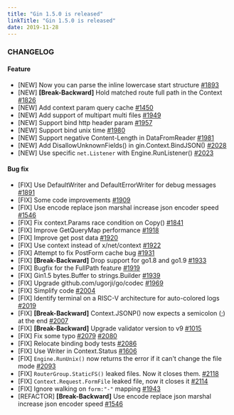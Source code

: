 ```yaml
---
title: "Gin 1.5.0 is released"
linkTitle: "Gin 1.5.0 is released"
date: 2019-11-28
---
```


### CHANGELOG

#### Feature

- [NEW] Now you can parse the inline lowercase start structure [#1893](https://github.com/gin-gonic/gin/pull/1893)
- [NEW] **[Break-Backward]** Hold matched route full path in the Context [#1826](https://github.com/gin-gonic/gin/pull/1826)
- [NEW] Add context param query cache [#1450](https://github.com/gin-gonic/gin/pull/1450)
- [NEW] Add support of multipart multi files [#1949](https://github.com/gin-gonic/gin/pull/1949)
- [NEW] Support bind http header param [#1957](https://github.com/gin-gonic/gin/pull/1957)
- [NEW] Support bind unix time [#1980](https://github.com/gin-gonic/gin/pull/1980)
- [NEW] Support negative Content-Length in DataFromReader [#1981](https://github.com/gin-gonic/gin/pull/1981)
- [NEW] Add DisallowUnknownFields() in gin.Context.BindJSON() [#2028](https://github.com/gin-gonic/gin/pull/2028)
- [NEW] Use specific `net.Listener` with Engine.RunListener() [#2023](https://github.com/gin-gonic/gin/pull/2023)

#### Bug fix

- [FIX] Use DefaultWriter and DefaultErrorWriter for debug messages [#1891](https://github.com/gin-gonic/gin/pull/1891)
- [FIX] Some code improvements [#1909](https://github.com/gin-gonic/gin/pull/1909)
- [FIX] Use encode replace json marshal increase json encoder speed [#1546](https://github.com/gin-gonic/gin/pull/1546)
- [FIX] Fix context.Params race condition on Copy() [#1841](https://github.com/gin-gonic/gin/pull/1841)
- [FIX] Improve GetQueryMap performance [#1918](https://github.com/gin-gonic/gin/pull/1918)
- [FIX] Improve get post data [#1920](https://github.com/gin-gonic/gin/pull/1920)
- [FIX] Use context instead of x/net/context [#1922](https://github.com/gin-gonic/gin/pull/1922)
- [FIX] Attempt to fix PostForm cache bug [#1931](https://github.com/gin-gonic/gin/pull/1931)
- [FIX] **[Break-Backward]** Drop support for go1.8 and go1.9 [#1933](https://github.com/gin-gonic/gin/pull/1933)
- [FIX] Bugfix for the FullPath feature [#1919](https://github.com/gin-gonic/gin/pull/1919)
- [FIX] Gin1.5 bytes.Buffer to strings.Builder [#1939](https://github.com/gin-gonic/gin/pull/1939)
- [FIX] Upgrade github.com/ugorji/go/codec [#1969](https://github.com/gin-gonic/gin/pull/1969)
- [FIX] Simplify code [#2004](https://github.com/gin-gonic/gin/pull/2004)
- [FIX] Identify terminal on a RISC-V architecture for auto-colored logs [#2019](https://github.com/gin-gonic/gin/pull/2019)
- [FIX] **[Break-Backward]** Context.JSONP() now expects a semicolon (;) at the end [#2007](https://github.com/gin-gonic/gin/pull/2007)
- [FIX] **[Break-Backward]** Upgrade validator version to v9 [#1015](https://github.com/gin-gonic/gin/pull/1015)
- [FIX] Fix some typo [#2079](https://github.com/gin-gonic/gin/pull/2079) [#2080](https://github.com/gin-gonic/gin/pull/2080)
- [FIX] Relocate binding body tests [#2086](https://github.com/gin-gonic/gin/pull/2086)
- [FIX] Use Writer in Context.Status [#1606](https://github.com/gin-gonic/gin/pull/1606)
- [FIX] `Engine.RunUnix()` now returns the error if it can't change the file mode [#2093](https://github.com/gin-gonic/gin/pull/2093)
- [FIX] `RouterGroup.StaticFS()` leaked files. Now it closes them. [#2118](https://github.com/gin-gonic/gin/pull/2118)
- [FIX] `Context.Request.FormFile` leaked file, now it closes it [#2114](https://github.com/gin-gonic/gin/pull/2114)
- [FIX] Ignore walking on `form:"-"` mapping [#1943](https://github.com/gin-gonic/gin/pull/1943)
- [REFACTOR] **[Break-Backward]** Use encode replace json marshal increase json encoder speed [#1546 ](https://github.com/gin-gonic/gin/pull/1546)

